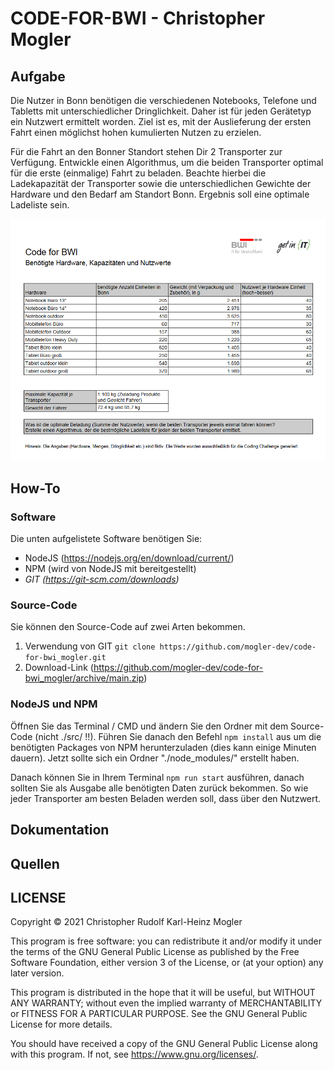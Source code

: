 # CODE-FOR-BWI - Christopher Mogler
## Aufgabe
 Die Nutzer in Bonn benötigen die verschiedenen Notebooks, Telefone und Tabletts mit unterschiedlicher Dringlichkeit. Daher ist für jeden Gerätetyp ein Nutzwert ermittelt worden. Ziel ist es, mit der Auslieferung der ersten Fahrt einen möglichst hohen kumulierten Nutzen zu erzielen.

 Für die Fahrt an den Bonner Standort stehen Dir 2 Transporter zur Verfügung. Entwickle einen Algorithmus, um die beiden Transporter optimal für die erste (einmalige) Fahrt zu beladen. Beachte hierbei die Ladekapazität der Transporter sowie die unterschiedlichen Gewichte der Hardware und den Bedarf am Standort Bonn. Ergebnis soll eine optimale Ladeliste sein. 

 <img src="./code_for_bwi.jpg" style="zoom: 67%;" />

## How-To

### Software

Die unten aufgelistete Software benötigen Sie:

- NodeJS (https://nodejs.org/en/download/current/)
- NPM (wird von NodeJS mit bereitgestellt)
- *GIT (https://git-scm.com/downloads)* 

### Source-Code

Sie können den Source-Code auf zwei Arten bekommen. 

1. Verwendung von GIT
   ```git clone https://github.com/mogler-dev/code-for-bwi_mogler.git ```
2. Download-Link (https://github.com/mogler-dev/code-for-bwi_mogler/archive/main.zip)

### NodeJS und NPM

Öffnen Sie das Terminal / CMD und ändern Sie den Ordner mit dem Source-Code (nicht ./src/ !!).
Führen Sie danach den Befehl ```npm install``` aus um die benötigten Packages von NPM herunterzuladen (dies kann einige Minuten dauern).
Jetzt sollte sich ein Ordner "./node_modules/" erstellt haben. 

Danach können Sie in Ihrem Terminal ```npm run start``` ausführen, danach sollten Sie als Ausgabe alle benötigten Daten zurück bekommen.
So wie jeder Transporter am besten Beladen werden soll, dass über den Nutzwert.

## Dokumentation 

## Quellen

## LICENSE
 Copyright &copy; 2021 Christopher Rudolf Karl-Heinz Mogler

 This program is free software: you can redistribute it and/or modify
 it under the terms of the GNU General Public License as published by
 the Free Software Foundation, either version 3 of the License, or
 (at your option) any later version.

 This program is distributed in the hope that it will be useful,
 but WITHOUT ANY WARRANTY; without even the implied warranty of
 MERCHANTABILITY or FITNESS FOR A PARTICULAR PURPOSE.  See the
 GNU General Public License for more details.

 You should have received a copy of the GNU General Public License
 along with this program.  If not, see <https://www.gnu.org/licenses/>.

